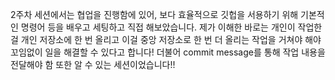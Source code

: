 2주차 세션에서는 협업을 진행함에 있어, 보다 효율적으로 깃헙을 서용하기 위해 기본적인 명령어 등을 배우고 세팅하고 직접 해보았습니다. 제가 이해한 바로는 개인이 작업한 걸 개인 저장소에 한 번 올리고 이걸 중앙 저장소로 한 번 더 올리는 작업을 거쳐야 해야 꼬임없이 일을 해결할 수 있다고 합니다! 더불어 commit message를 통해 작업 내용을 전달해야 함 또한 알 수 있는 세션이었습니다!!
